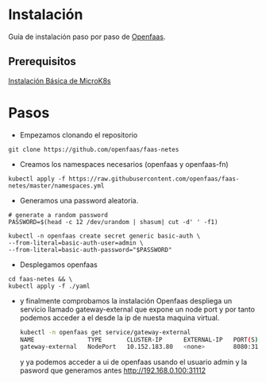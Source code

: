 # Instalación


Guía de instalación paso por paso de [Openfaas](https://www.openfaas.com/).

## Prerequisitos

[Instalación Básica de MicroK8s](/Microk8s.md)


# Pasos
- Empezamos clonando el repositorio

```shell
git clone https://github.com/openfaas/faas-netes
```

- Creamos los namespaces necesarios (openfaas y openfaas-fn)

```shell
kubectl apply -f https://raw.githubusercontent.com/openfaas/faas-netes/master/namespaces.yml
```

- Generamos una password aleatoria.

```shell
# generate a random password
PASSWORD=$(head -c 12 /dev/urandom | shasum| cut -d' ' -f1)

kubectl -n openfaas create secret generic basic-auth \
--from-literal=basic-auth-user=admin \
--from-literal=basic-auth-password="$PASSWORD"
```

- Desplegamos openfaas

```shell
cd faas-netes && \
kubectl apply -f ./yaml
```

- y finalmente comprobamos la instalación 
    Openfaas despliega un servicio llamado gateway-external que expone un node port y por tanto podemos acceder a el desde la ip de nuesta maquina virtual.
    ```bash
    kubectl -n openfaas get service/gateway-external
    NAME               TYPE       CLUSTER-IP      EXTERNAL-IP   PORT(S)          AGE
    gateway-external   NodePort   10.152.183.80   <none>        8080:31112/TCP   83d
    ```
    y ya podemos acceder a ui de openfaas usando el usuario admin y la pasword que generamos antes
    <http://192.168.0.100:31112>